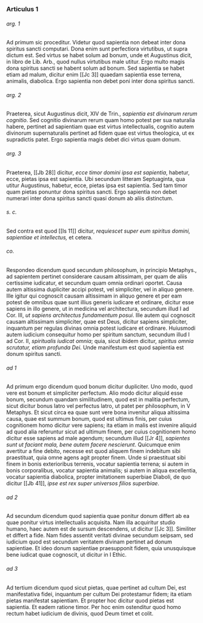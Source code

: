 ### Articulus 1

###### arg. 1
Ad primum sic proceditur. Videtur quod sapientia non debeat inter dona spiritus sancti computari. Dona enim sunt perfectiora virtutibus, ut supra dictum est. Sed virtus se habet solum ad bonum, unde et Augustinus dicit, in libro de Lib. Arb., quod nullus virtutibus male utitur. Ergo multo magis dona spiritus sancti se habent solum ad bonum. Sed sapientia se habet etiam ad malum, dicitur enim [[Jc 3]] quaedam sapientia esse terrena, animalis, diabolica. Ergo sapientia non debet poni inter dona spiritus sancti.

###### arg. 2
Praeterea, sicut Augustinus dicit, XIV de Trin., *sapientia est divinarum rerum cognitio*. Sed cognitio divinarum rerum quam homo potest per sua naturalia habere, pertinet ad sapientiam quae est virtus intellectualis, cognitio autem divinorum supernaturalis pertinet ad fidem quae est virtus theologica, ut ex supradictis patet. Ergo sapientia magis debet dici virtus quam donum.

###### arg. 3
Praeterea, [[Jb 28]] dicitur, *ecce timor domini ipsa est sapientia*, habetur, ecce, pietas ipsa est sapientia. Ubi secundum litteram Septuaginta, qua utitur Augustinus, habetur, ecce, pietas ipsa est sapientia. Sed tam timor quam pietas ponuntur dona spiritus sancti. Ergo sapientia non debet numerari inter dona spiritus sancti quasi donum ab aliis distinctum.

###### s. c.
Sed contra est quod [[Is 11]] dicitur, *requiescet super eum spiritus domini, sapientiae et intellectus,* et cetera.

###### co.
Respondeo dicendum quod secundum philosophum, in principio Metaphys., ad sapientem pertinet considerare causam altissimam, per quam de aliis certissime iudicatur, et secundum quam omnia ordinari oportet. Causa autem altissima dupliciter accipi potest, vel simpliciter, vel in aliquo genere. Ille igitur qui cognoscit causam altissimam in aliquo genere et per eam potest de omnibus quae sunt illius generis iudicare et ordinare, dicitur esse sapiens in illo genere, ut in medicina vel architectura, secundum illud I ad Cor. III, *ut sapiens architectus fundamentum posui*. Ille autem qui cognoscit causam altissimam simpliciter, quae est Deus, dicitur sapiens simpliciter, inquantum per regulas divinas omnia potest iudicare et ordinare. Huiusmodi autem iudicium consequitur homo per spiritum sanctum, secundum illud I ad Cor. II, *spiritualis iudicat omnia*; quia, sicut ibidem dicitur, *spiritus omnia scrutatur, etiam profunda Dei*. Unde manifestum est quod sapientia est donum spiritus sancti.

###### ad 1
Ad primum ergo dicendum quod bonum dicitur dupliciter. Uno modo, quod vere est bonum et simpliciter perfectum. Alio modo dicitur aliquid esse bonum, secundum quandam similitudinem, quod est in malitia perfectum, sicut dicitur bonus latro vel perfectus latro, ut patet per philosophum, in V Metaphys. Et sicut circa ea quae sunt vere bona invenitur aliqua altissima causa, quae est summum bonum, quod est ultimus finis, per cuius cognitionem homo dicitur vere sapiens; ita etiam in malis est invenire aliquid ad quod alia referuntur sicut ad ultimum finem, per cuius cognitionem homo dicitur esse sapiens ad male agendum; secundum illud [[Jr 4]], *sapientes sunt ut faciant mala, bene autem facere nescierunt*. Quicumque enim avertitur a fine debito, necesse est quod aliquem finem indebitum sibi praestituat, quia omne agens agit propter finem. Unde si praestituat sibi finem in bonis exterioribus terrenis, vocatur sapientia terrena; si autem in bonis corporalibus, vocatur sapientia animalis; si autem in aliqua excellentia, vocatur sapientia diabolica, propter imitationem superbiae Diaboli, de quo dicitur [[Jb 41]], *ipse est rex super universos filios superbiae*.

###### ad 2
Ad secundum dicendum quod sapientia quae ponitur donum differt ab ea quae ponitur virtus intellectualis acquisita. Nam illa acquiritur studio humano, haec autem est de sursum descendens, ut dicitur [[Jc 3]]. Similiter et differt a fide. Nam fides assentit veritati divinae secundum seipsam, sed iudicium quod est secundum veritatem divinam pertinet ad donum sapientiae. Et ideo donum sapientiae praesupponit fidem, quia unusquisque bene iudicat quae cognoscit, ut dicitur in I Ethic.

###### ad 3
Ad tertium dicendum quod sicut pietas, quae pertinet ad cultum Dei, est manifestativa fidei, inquantum per cultum Dei protestamur fidem; ita etiam pietas manifestat sapientiam. Et propter hoc dicitur quod pietas est sapientia. Et eadem ratione timor. Per hoc enim ostenditur quod homo rectum habet iudicium de divinis, quod Deum timet et colit.


